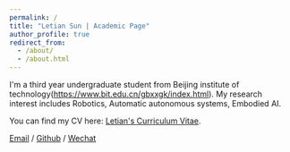 ```yaml
---
permalink: /
title: "Letian Sun | Academic Page"
author_profile: true
redirect_from: 
  - /about/
  - /about.html
---
```


I'm a third year undergraduate student from Beijing institute of technology(https://www.bit.edu.cn/gbxxgk/index.html). My research interest includes Robotics, Automatic autonomous systems, Embodied AI.

You can find my CV here: [Letian's Curriculum Vitae](../assets/Curriculum_Vitae.pdf).

[Email](mailto:XX@stu.pku.edu.cn) / [Github](https://github.com/LETIANSUN) / [Wechat](../images/wechat.jpg) 
